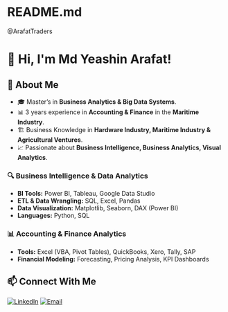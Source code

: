 # README.md
@ArafatTraders

# 👋 Hi, I'm Md Yeashin Arafat!

## 🚀 About Me
- 🎓 Master’s in **Business Analytics & Big Data Systems**.
- 📊 3 years experience in **Accounting & Finance** in the **Maritime Industry**.
- 🏗️ Business Knowledge in **Hardware Industry, Maritime Industry & Agricultural Ventures**.
- 📈 Passionate about **Business Intelligence, Business Analytics, Visual Analytics**.

### 🔍 Business Intelligence & Data Analytics
- **BI Tools:** Power BI, Tableau, Google Data Studio
- **ETL & Data Wrangling:** SQL, Excel, Pandas
- **Data Visualization:** Matplotlib, Seaborn, DAX (Power BI)
- **Languages:** Python, SQL
  
### 📊 Accounting & Finance Analytics
- **Tools:** Excel (VBA, Pivot Tables), QuickBooks, Xero, Tally, SAP
- **Financial Modeling:** Forecasting, Pricing Analysis, KPI Dashboards

## 📫 Connect With Me
[![LinkedIn](https://img.shields.io/badge/LinkedIn-Profile-blue?logo=linkedin)](https://www.linkedin.com/in/md-yeashin-arafat-976241130/)
[![Email](https://img.shields.io/badge/Email-Mail-red?logo=gmail)](mdarafat.uiu@gmail.com)


